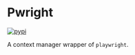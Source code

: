 # Pwright

[![pypi](https://img.shields.io/pypi/v/pwright.svg)](https://pypi.python.org/pypi/pwright)

A context manager wrapper of `playwright`.
